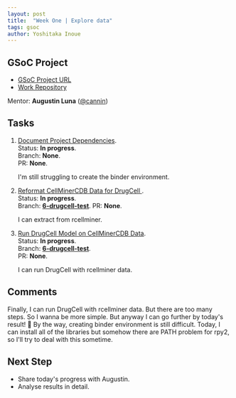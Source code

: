 ```yaml
---
layout: post
title:  "Week One | Explore data"
tags: gsoc
author: Yoshitaka Inoue
---
```


## GSoC Project

- [GSoC Project URL](https://summerofcode.withgoogle.com/programs/2022/projects/ylOolPrk)
- [Work Repository](https://github.com/cannin/graph_neural_network_drug_response)

Mentor:
**Augustin Luna** ([@cannin](https://github.com/cannin))

## Tasks

1. [Document Project Dependencies](https://github.com/cannin/graph_neural_network_drug_response/issues/8).  
    Status: **In progress**.  
    Branch: **None**.       
    PR: **None**.  
   
    I'm still struggling to create the binder environment.  

2. [Reformat CellMinerCDB Data for DrugCell ](https://github.com/cannin/graph_neural_network_drug_response/issues/2).  
    Status: **In progress**.  
    Branch: **[6-drugcell-test](https://github.com/cannin/graph_neural_network_drug_response/tree/6-drugcell-test)**.       PR: **None**.  
    
    I can extract from rcellminer. 

3. [Run DrugCell Model on CellMinerCDB Data](https://github.com/cannin/graph_neural_network_drug_response/issues/6).  
    Status: **In progress**.   
    Branch: **[6-drugcell-test](https://github.com/cannin/graph_neural_network_drug_response/tree/6-drugcell-test)**.  
    PR: **None**.   
    
    I can run DrugCell with rcellminer data.
    
## Comments

Finally, I can run DrugCell with rcellminer data. But there are too many steps. So I wanna be more simple.
But anyway I can go further by today's result! 👏 By the way, creating binder environment is still difficult. 
Today, I can install all of the libraries but somehow there are PATH problem for rpy2, so I'll try to deal with this sometime.

## Next Step

- Share today's progress with Augustin.
- Analyse results in detail.
